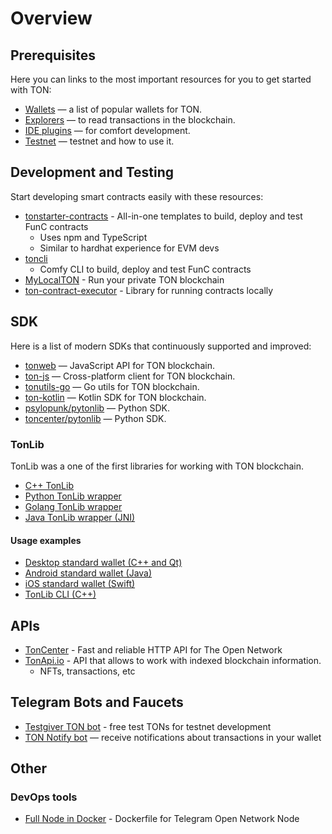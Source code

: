 # Overview

## Prerequisites

Here you can links to the most important resources for you to get started with TON:

- [Wallets](https://ton.org/wallets) — a list of popular wallets for TON.
- [Explorers](https://ton.app/explorers) — to read transactions in the blockchain.
- [IDE plugins](/tools/ide-plugins) — for comfort development.
- [Testnet](/tools/testnet/) — testnet and how to use it.


## Development and Testing

Start developing smart contracts easily with these resources:

  * [tonstarter-contracts](https://github.com/ton-defi-org/tonstarter-contracts) - All-in-one templates to build, deploy and test FunC contracts
    * Uses npm and TypeScript
    * Similar to hardhat experience for EVM devs
  * [toncli](https://github.com/disintar/toncli)
    * Comfy CLI to build, deploy and test FunC contracts
  * [MyLocalTON](/develop/nodes/local-ton.md) - Run your private TON blockchain
  * [ton-contract-executor](https://github.com/Naltox/ton-contract-executor) - Library for running contracts locally

## SDK

Here is a list of modern SDKs that continuously supported and improved:

* [tonweb](https://github.com/toncenter/tonweb) — JavaScript API for TON blockchain.
* [ton-js](https://github.com/tonwhales/ton) — Cross-platform client for TON blockchain.
* [tonutils-go](https://github.com/xssnick/tonutils-go) — Go utils for TON blockchain.
* [ton-kotlin](https://github.com/andreypfau/ton-kotlin) — Kotlin SDK for TON blockchain.
* [psylopunk/pytonlib](https://github.com/psylopunk/pytonlib) — Python SDK.
* [toncenter/pytonlib](https://github.com/toncenter/pytonlib) — Python SDK.

### TonLib

TonLib was a one of the first libraries for working with TON blockchain.


* [C++ TonLib](https://github.com/ton-blockchain/ton/tree/master/example/cpp)
* [Python TonLib wrapper](https://github.com/toncenter/pytonlib)
* [Golang TonLib wrapper](https://github.com/ton-blockchain/tonlib-go)
* [Java TonLib wrapper (JNI)](https://github.com/ton-blockchain/tonlib-java)

#### Usage examples

* [Desktop standard wallet (C++ and Qt)](https://github.com/newton-blockchain/wallet-desktop)
* [Android standard wallet (Java)](https://github.com/trm-dev/wallet-android)
* [iOS standard wallet (Swift)](https://github.com/trm-dev/wallet-ios)
* [TonLib CLI (C++)](https://github.com/ton-blockchain/ton/blob/master/tonlib/tonlib/tonlib-cli.cpp)

## APIs

* [TonCenter](https://toncenter.com/) - Fast and reliable HTTP API for The Open Network
* [TonApi.io](https://tonapi.io/) - API that allows to work with indexed blockchain information.
  * NFTs, transactions, etc

## Telegram Bots and Faucets

* [Testgiver TON bot](https://t.me/testgiver_ton_bot) - free test TONs for testnet development
* [TON Notify bot](https://t.me/TONNotifyBot) — receive notifications about transactions in your wallet

## Other

### DevOps tools

* [Full Node in Docker](https://github.com/akme/ton-node) - Dockerfile for Telegram Open Network Node
